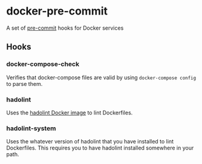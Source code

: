 # docker-pre-commit

A set of [pre-commit](http://pre-commit.com) hooks for Docker services

## Hooks

### docker-compose-check
Verifies that docker-compose files are valid by using `docker-compose config` to parse them.

### hadolint
Uses the [hadolint Docker image](https://hub.docker.com/r/hadolint/hadolint) to lint Dockerfiles.

### hadolint-system
Uses the whatever version of hadolint that you have installed to lint Dockerfiles. This requires you to have hadolint installed somewhere in your path.
